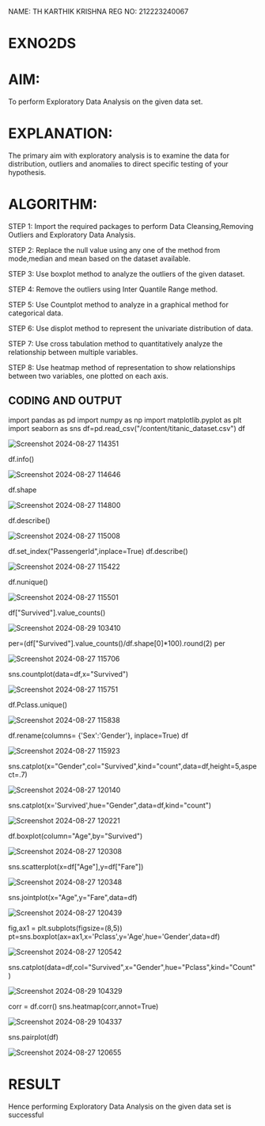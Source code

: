 NAME: TH KARTHIK KRISHNA
REG NO: 212223240067
# EXNO2DS
# AIM:
 To perform Exploratory Data Analysis on the given data set.
      
# EXPLANATION:
  The primary aim with exploratory analysis is to examine the data for distribution, outliers and anomalies to direct specific testing of your hypothesis.
  
# ALGORITHM:
STEP 1: Import the required packages to perform Data Cleansing,Removing Outliers and Exploratory Data Analysis.

STEP 2: Replace the null value using any one of the method from mode,median and mean based on the dataset available.

STEP 3: Use boxplot method to analyze the outliers of the given dataset.

STEP 4: Remove the outliers using Inter Quantile Range method.

STEP 5: Use Countplot method to analyze in a graphical method for categorical data.

STEP 6: Use displot method to represent the univariate distribution of data.

STEP 7: Use cross tabulation method to quantitatively analyze the relationship between multiple variables.

STEP 8: Use heatmap method of representation to show relationships between two variables, one plotted on each axis.

## CODING AND OUTPUT

import pandas as pd 
import numpy as np
import matplotlib.pyplot as plt
import seaborn as sns 
df=pd.read_csv("/content/titanic_dataset.csv")
df

![Screenshot 2024-08-27 114351](https://github.com/user-attachments/assets/7e5e17a3-0ca7-465f-b728-d3c67a2a4f7d)



df.info()


![Screenshot 2024-08-27 114646](https://github.com/user-attachments/assets/d603f787-94f1-4138-819d-418a86f5ddea)


df.shape

![Screenshot 2024-08-27 114800](https://github.com/user-attachments/assets/4e2ffc5f-d198-4f87-bf17-e75162558d79)


df.describe()

![Screenshot 2024-08-27 115008](https://github.com/user-attachments/assets/bc6d662d-2259-4ca7-b3bf-a0c3e612cd4b)



df.set_index("PassengerId",inplace=True)
df.describe()

![Screenshot 2024-08-27 115422](https://github.com/user-attachments/assets/f1cb5106-e322-4800-a8ca-87f242eeb6ac)


df.nunique()

![Screenshot 2024-08-27 115501](https://github.com/user-attachments/assets/16756e99-833c-412a-ba62-39defb8408b6)


df["Survived"].value_counts()

![Screenshot 2024-08-29 103410](https://github.com/user-attachments/assets/f8cd1730-ac50-4e4b-8299-df5e2d4cbc84)



per=(df["Survived"].value_counts()/df.shape[0]*100).round(2) 
per

![Screenshot 2024-08-27 115706](https://github.com/user-attachments/assets/ca17452e-4508-4d6e-a724-a4c79a8a4152)


sns.countplot(data=df,x="Survived")

![Screenshot 2024-08-27 115751](https://github.com/user-attachments/assets/6edb9293-3408-432a-aff6-29073117693b)


df.Pclass.unique()

![Screenshot 2024-08-27 115838](https://github.com/user-attachments/assets/b5fae832-3ca6-4bc9-9b38-c25ba29f4503)




df.rename(columns= {'Sex':'Gender'}, inplace=True)
df

![Screenshot 2024-08-27 115923](https://github.com/user-attachments/assets/45c69834-ef85-4b91-9a98-af73278edd81)


sns.catplot(x="Gender",col="Survived",kind="count",data=df,height=5,aspect=.7)

![Screenshot 2024-08-27 120140](https://github.com/user-attachments/assets/1f4e823f-312e-4a23-baa4-4372015fe9da)


sns.catplot(x='Survived',hue="Gender",data=df,kind="count")

![Screenshot 2024-08-27 120221](https://github.com/user-attachments/assets/d5c1e2c6-7932-40a9-8ed6-36b86738b0bd)


df.boxplot(column="Age",by="Survived")

![Screenshot 2024-08-27 120308](https://github.com/user-attachments/assets/9ef48650-fc8d-4d2b-9705-6fd2c5dac1f7)



sns.scatterplot(x=df["Age"],y=df["Fare"])


![Screenshot 2024-08-27 120348](https://github.com/user-attachments/assets/7a11bb7d-5ee8-402a-92c6-0753d8e5ac27)



sns.jointplot(x="Age",y="Fare",data=df)


![Screenshot 2024-08-27 120439](https://github.com/user-attachments/assets/a280a685-5f5d-4842-b53b-62042d0df77b)


fig,ax1 = plt.subplots(figsize=(8,5)) 
pt=sns.boxplot(ax=ax1,x='Pclass',y='Age',hue='Gender',data=df)


![Screenshot 2024-08-27 120542](https://github.com/user-attachments/assets/b1f4d0ae-9300-427a-8f7f-753d61661708)


sns.catplot(data=df,col="Survived",x="Gender",hue="Pclass",kind="Count")

![Screenshot 2024-08-29 104329](https://github.com/user-attachments/assets/dc5ae73b-a7a5-45a2-a1dc-7e4f0f0bfb52)


corr = df.corr()
sns.heatmap(corr,annot=True)

![Screenshot 2024-08-29 104337](https://github.com/user-attachments/assets/1444abfb-ca59-4081-9842-698369d1670b)



sns.pairplot(df)

![Screenshot 2024-08-27 120655](https://github.com/user-attachments/assets/8478ee30-f907-483b-8772-2693e57ada6e)



# RESULT
Hence performing Exploratory Data Analysis on the given data set is successful
